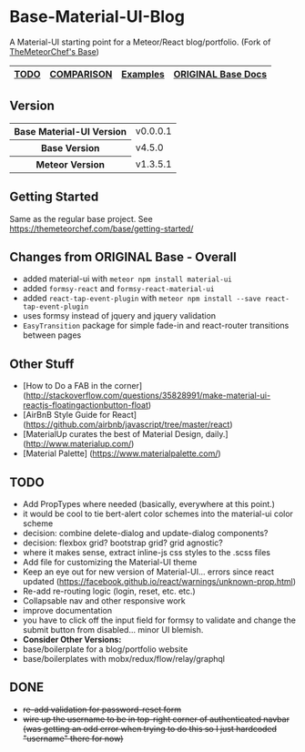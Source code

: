 # Base-Material-UI-Blog 
A Material-UI starting point for a Meteor/React blog/portfolio. (Fork of [TheMeteorChef's Base](http://themeteorchef.com/base))

| [TODO](#todo) | [COMPARISON](/COMPARISON.md) | [Examples](/README.md) |  [ORIGINAL Base Docs](http://themeteorchef.com/base) |
|---|---|---|---|


## Version

<table>
  <tbody>
      <tr>
      <th>Base Material-UI Version</th>
      <td>v0.0.0.1</td>
    </tr>
    <tr>
      <th>Base Version</th>
      <td>v4.5.0</td>
    </tr>
    <tr>
      <th>Meteor Version</th>
      <td>v1.3.5.1</td>
    </tr>
  </tbody>
</table>

## Getting Started

Same as the regular base project. See https://themeteorchef.com/base/getting-started/

## Changes from ORIGINAL Base - Overall

* added material-ui with `meteor npm install material-ui`
* added `formsy-react` and `formsy-react-material-ui`
* added `react-tap-event-plugin` with `meteor npm install --save react-tap-event-plugin`
* uses formsy instead of jquery and jquery validation
* `EasyTransition` package for simple fade-in and react-router transitions between pages




## Other Stuff
* [How to Do a FAB in the corner] (http://stackoverflow.com/questions/35828991/make-material-ui-reactjs-floatingactionbutton-float)
* [AirBnB Style Guide for React] (https://github.com/airbnb/javascript/tree/master/react)
* [MaterialUp curates the best of Material Design, daily.] (http://www.materialup.com/)
* [Material Palette] (https://www.materialpalette.com/)



## TODO

* Add PropTypes where needed (basically, everywhere at this point.)
* it would be cool to tie bert-alert color schemes into the material-ui color scheme
* decision: combine delete-dialog and update-dialog components?
* decision: flexbox grid? bootstrap grid? grid agnostic?
* where it makes sense, extract inline-js css styles to the .scss files
* Add file for customizing the Material-UI theme
* Keep an eye out for new version of Material-UI... errors since react updated (https://facebook.github.io/react/warnings/unknown-prop.html)
* Re-add re-routing logic (login, reset, etc. etc.)
* Collapsable nav and other responsive work
* improve documentation
* you have to click off the input field for formsy to validate and change the submit button from disabled... minor UI blemish.
* **Consider Other Versions:**
* base/boilerplate for a blog/portfolio website
* base/boilerplates with mobx/redux/flow/relay/graphql

## DONE
* ~~re-add validation for password-reset form~~
* ~~wire up the username to be in top-right corner of authenticated navbar (was getting an odd error when trying to do this so I just hardcoded "username" there for now)~~
